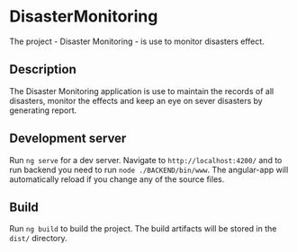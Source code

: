 
# DisasterMonitoring

The project - Disaster Monitoring - is use to monitor disasters effect.

## Description

The Disaster Monitoring application is use to maintain the records of all disasters, monitor the effects and keep an eye on sever disasters by generating report.

## Development server

Run `ng serve` for a dev server. Navigate to `http://localhost:4200/` and to run backend you need to run `node ./BACKEND/bin/www`. The angular-app will automatically reload if you change any of the source files.

## Build

Run `ng build` to build the project. The build artifacts will be stored in the `dist/` directory.
